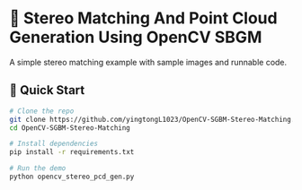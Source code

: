 # 👀 Stereo Matching And Point Cloud Generation Using OpenCV SBGM

A simple stereo matching example with sample images and runnable code.


## 🚀 Quick Start

```bash
# Clone the repo
git clone https://github.com/yingtongL1023/OpenCV-SGBM-Stereo-Matching.git
cd OpenCV-SGBM-Stereo-Matching

# Install dependencies
pip install -r requirements.txt

# Run the demo
python opencv_stereo_pcd_gen.py
